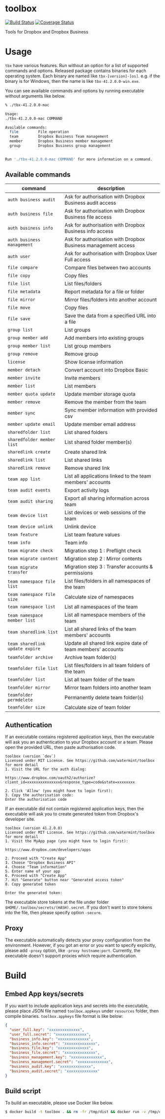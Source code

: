 # toolbox

[![Build Status](https://travis-ci.org/watermint/toolbox.svg?branch=master)](https://travis-ci.org/watermint/toolbox)
[![Coverage Status](https://coveralls.io/repos/github/watermint/toolbox/badge.svg?branch=HEAD)](https://coveralls.io/github/watermint/toolbox?branch=HEAD)

Tools for Dropbox and Dropbox Business

# Usage

`tbx` have various features. Run without an option for a list of supported commands and options.
Released package contains binaries for each operating system. Each binary are named like `tbx-[version]-[os]`. e.g. if the binary is for Windows, then the name is like `tbx-41.2.0.0-win.exe`.

You can see available commands and options by running executable without arguments like below.

```bash
% ./tbx-41.2.0.0-mac

Usage: 
./tbx-41.2.0.0-mac COMMAND

Available commands:
  file         File operation
  team         Dropbox Business Team management
  member       Dropbox Business member management
  group        Dropbox Business group management
  

Run './tbx-41.2.0.0-mac COMMAND' for more information on a command.
```

## Available commands

| command                         | description                                                   |
|---------------------------------|---------------------------------------------------------------|
| `auth business audit`           | Ask for authorisation with Dropbox Business audit access      |
| `auth business file`            | Ask for authorisation with Dropbox Business file access       |
| `auth business info`            | Ask for authorisation with Dropbox Business info access       |
| `auth business management`      | Ask for authorisation with Dropbox Business management access |
| `auth user`                     | Ask for authorisation with Dropbox User Full access           |
| `file compare`                  | Compare files between two accounts                            |
| `file copy`                     | Copy files                                                    |
| `file list`                     | List files/folders                                            |
| `file metadata`                 | Report metadata for a file or folder                          |
| `file mirror`                   | Mirror files/folders into another account                     |
| `file move`                     | Copy files                                                    |
| `file save`                     | Save the data from a specified URL into a file                |
| `group list`                    | List groups                                                   |
| `group member add`              | Add members into existing groups                              |
| `group member list`             | List group members                                            |
| `group remove`                  | Remove group                                                  |
| `license`                       | Show license information                                      |
| `member detach`                 | Convert account into Dropbox Basic                            |
| `member invite`                 | Invite members                                                |
| `member list`                   | List members                                                  |
| `member quota update`           | Update member storage quota                                   |
| `member remove`                 | Remove the member from the team                               |
| `member sync`                   | Sync member information with provided csv                     |
| `member update email`           | Update member email address                                   |
| `sharedfolder list`             | List shared folders                                           |
| `sharedfolder member list`      | List shared folder member(s)                                  |
| `sharedlink create`             | Create shared link                                            |
| `sharedlink list`               | List shared links                                             |
| `sharedlink remove`             | Remove shared link                                            |
| `team app list`                 | List all applications linked to the team members' accounts    |
| `team audit events`             | Export activity logs                                          |
| `team audit sharing`            | Export all sharing information across team                    |
| `team device list`              | List devices or web sessions of the team                      |
| `team device unlink`            | Unlink device                                                 |
| `team feature`                  | List team feature values                                      |
| `team info`                     | Team info                                                     |
| `team migrate check`            | Migration step 1 : Preflight check                            |
| `team migrate content`          | Migration step 2 : Mirror contents                            |
| `team migrate transfer`         | Migration step 3 : Transfer accounts & permissions            |
| `team namespace file list`      | List files/folders in all namespaces of the team              |
| `team namespace file size`      | Calculate size of namespaces                                  |
| `team namespace list`           | List all namespaces of the team                               |
| `team namespace member list`    | List all namespace members of the team                        |
| `team sharedlink list`          | List all shared links of the team members' accounts           |
| `team sharedlink update expire` | Update all shared link expire date of team members' accounts  |
| `teamfolder archive`            | Archive team folder(s)                                        |
| `teamfolder file list`          | List files/folders in all team folders of the team            |
| `teamfolder list`               | List all team folder of the team                              |
| `teamfolder mirror`             | Mirror team folders into another team                         |
| `teamfolder permdelete`         | Permanently delete team folder(s)                             |
| `teamfolder size`               | Calculate size of team folder                                 |

## Authentication

If an executable contains registered application keys, then the executable will ask you an authentication to your Dropbox account or a team.
Please open the provided URL, then paste authorisation code.

```
toolbox (version `dev`)
Licensed under MIT License. See https://github.com/watermint/toolbox for more detail
1. Visit the URL for the auth dialog:

https://www.dropbox.com/oauth2/authorize?client_id=xxxxxxxxxxxxxxx&response_type=code&state=xxxxxxxx

2. Click 'Allow' (you might have to login first):
3. Copy the authorisation code:
Enter the authorisation code
```

If an executable did not contain registered application keys, then the executable will ask you to create generated token from Dropbox's developer site.

```
toolbox (version 41.2.0.0)
Licensed under MIT License. See https://github.com/watermint/toolbox for more detail
1. Visit the MyApp page (you might have to login first):

https://www.dropbox.com/developers/apps

2. Proceed with "Create App"
3. Choose "Dropbox Business API"
4. Choose "Team information"
5. Enter name of your app
6. Proceed with "Create App"
7. Hit "Generate" button near "Generated access token"
8. Copy generated token

Enter the generated token:
```

The executable store tokens at the file under folder `$HOME/.toolbox/secrets/(HASH).secret`. If you don't want to store tokens into the file, then please specify option `-secure`.

## Proxy

The executable automatically detects your proxy configuration from the environment. However, if you got an error or you want to specify explicitly, please add `-proxy` option, like `-proxy hostname:port`.
Currently, the executable doesn't support proxies which require authentication.

# Build

## Embed App keys/secrets

If you want to include application keys and secrets into the executable, please place JSON file named `toolbox.appkeys` under `resources` folder, then compile binaries.
`toolbox.appkeys` file format is like below:

```JSON
{
  "user_full.key": "xxxxxxxxxxxxxx",
  "user_full.secret": "xxxxxxxxxxxxxx",
  "business_info.key": "xxxxxxxxxxxxxx",
  "business_info.secret": "xxxxxxxxxxxxxx",
  "business_file.key": "xxxxxxxxxxxxxx",
  "business_file.secret": "xxxxxxxxxxxxxx",
  "business_management.key": "xxxxxxxxxxxxxx",
  "business_management.secret": "xxxxxxxxxxxxxx",
  "business_audit.key": "xxxxxxxxxxxxxx",
  "business_audit.secret": "xxxxxxxxxxxxxx"
}
```


## Build script

To build an executable, please use Docker like below.

```bash
$ docker build -t toolbox . && rm -fr /tmp/dist && docker run -v /tmp/dist:/dist:rw --rm toolbox
```

